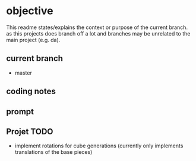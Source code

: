 # objective

This readme states/explains the context or purpose of the current branch. as this projects does branch off a lot and branches may be unrelated to the main project (e.g. da).

## current branch
- master 


## coding notes


## prompt


## Projet TODO
- implement rotations for cube generations (currently only implements translations of the base pieces)
